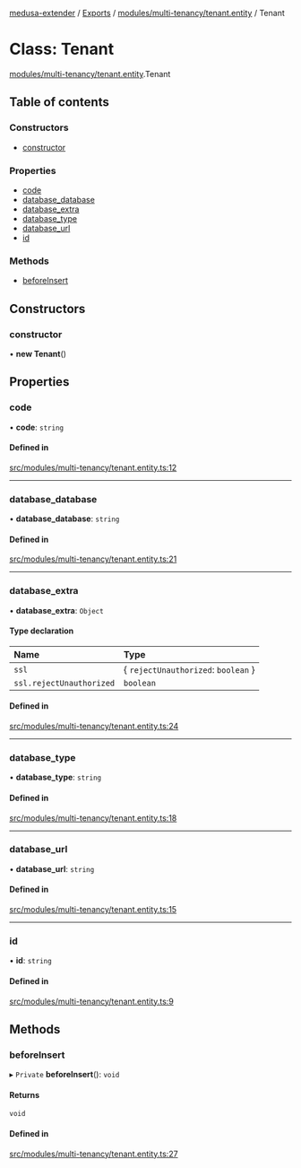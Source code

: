 [medusa-extender](../README.md) / [Exports](../modules.md) / [modules/multi-tenancy/tenant.entity](../modules/modules_multi_tenancy_tenant_entity.md) / Tenant

# Class: Tenant

[modules/multi-tenancy/tenant.entity](../modules/modules_multi_tenancy_tenant_entity.md).Tenant

## Table of contents

### Constructors

- [constructor](modules_multi_tenancy_tenant_entity.Tenant.md#constructor)

### Properties

- [code](modules_multi_tenancy_tenant_entity.Tenant.md#code)
- [database\_database](modules_multi_tenancy_tenant_entity.Tenant.md#database_database)
- [database\_extra](modules_multi_tenancy_tenant_entity.Tenant.md#database_extra)
- [database\_type](modules_multi_tenancy_tenant_entity.Tenant.md#database_type)
- [database\_url](modules_multi_tenancy_tenant_entity.Tenant.md#database_url)
- [id](modules_multi_tenancy_tenant_entity.Tenant.md#id)

### Methods

- [beforeInsert](modules_multi_tenancy_tenant_entity.Tenant.md#beforeinsert)

## Constructors

### constructor

• **new Tenant**()

## Properties

### code

• **code**: `string`

#### Defined in

[src/modules/multi-tenancy/tenant.entity.ts:12](https://github.com/adrien2p/medusa-extender/blob/6404d7f/src/modules/multi-tenancy/tenant.entity.ts#L12)

___

### database\_database

• **database\_database**: `string`

#### Defined in

[src/modules/multi-tenancy/tenant.entity.ts:21](https://github.com/adrien2p/medusa-extender/blob/6404d7f/src/modules/multi-tenancy/tenant.entity.ts#L21)

___

### database\_extra

• **database\_extra**: `Object`

#### Type declaration

| Name | Type |
| :------ | :------ |
| `ssl` | { `rejectUnauthorized`: `boolean`  } |
| `ssl.rejectUnauthorized` | `boolean` |

#### Defined in

[src/modules/multi-tenancy/tenant.entity.ts:24](https://github.com/adrien2p/medusa-extender/blob/6404d7f/src/modules/multi-tenancy/tenant.entity.ts#L24)

___

### database\_type

• **database\_type**: `string`

#### Defined in

[src/modules/multi-tenancy/tenant.entity.ts:18](https://github.com/adrien2p/medusa-extender/blob/6404d7f/src/modules/multi-tenancy/tenant.entity.ts#L18)

___

### database\_url

• **database\_url**: `string`

#### Defined in

[src/modules/multi-tenancy/tenant.entity.ts:15](https://github.com/adrien2p/medusa-extender/blob/6404d7f/src/modules/multi-tenancy/tenant.entity.ts#L15)

___

### id

• **id**: `string`

#### Defined in

[src/modules/multi-tenancy/tenant.entity.ts:9](https://github.com/adrien2p/medusa-extender/blob/6404d7f/src/modules/multi-tenancy/tenant.entity.ts#L9)

## Methods

### beforeInsert

▸ `Private` **beforeInsert**(): `void`

#### Returns

`void`

#### Defined in

[src/modules/multi-tenancy/tenant.entity.ts:27](https://github.com/adrien2p/medusa-extender/blob/6404d7f/src/modules/multi-tenancy/tenant.entity.ts#L27)
